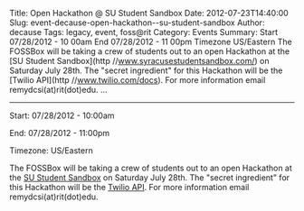Title: Open Hackathon @ SU Student Sandbox
Date: 2012-07-23T14:40:00
Slug: event-decause-open-hackathon--su-student-sandbox
Author: decause
Tags: legacy, event, foss@rit
Category: Events
Summary: Start  07/28/2012 - 10 00am  End  07/28/2012 - 11 00pm  Timezone  US/Eastern  The FOSSBox will be taking a crew of students out to an open Hackathon at the [SU Student Sandbox](http //www.syracusestudentsandbox.com/) on Saturday July 28th. The "secret ingredient" for this Hackathon will be the [Twilio API](http //www.twilio.com/docs). For more information email remydcsi(at)rit(dot)edu.   ... 

---
Start: 07/28/2012 - 10:00am

End: 07/28/2012 - 11:00pm

Timezone: US/Eastern

The FOSSBox will be taking a crew of students out to an open Hackathon at the
[SU Student Sandbox](http://www.syracusestudentsandbox.com/) on Saturday July
28th. The "secret ingredient" for this Hackathon will be the [Twilio
API](http://www.twilio.com/docs). For more information email
remydcsi(at)rit(dot)edu.

